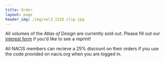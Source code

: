 ```yaml
---
title: Order
layout: page
header_img: /img/vol3_2226_clip.jpg
---
```


All volumes of the _Atlas of Design_ are currently sold out. Please fill out our [interest form](/reprint) if you'd like to see a reprint! 

All NACIS members can recieve a 25% discount on their orders if you use the code provided on nacis.org when you are logged in.